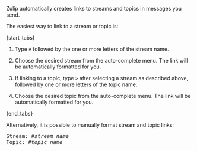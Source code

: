 Zulip automatically creates links to streams and topics in messages you send.

The easiest way to link to a stream or topic is:

{start_tabs}

1. Type `#` followed by the one or more letters of the stream name.

2. Choose the desired stream from the auto-complete menu. The link will be
   automatically formatted for you.

3. If linking to a topic, type `>` after selecting a stream as described above,
   followed by one or more letters of the topic name.

4. Choose the desired topic from the auto-complete menu. The link will be
   automatically formatted for you.

{end_tabs}

Alternatively, it is possible to manually format stream and topic links:

<pre>Stream: #<i>stream name</i>
Topic: #<i>topic name</i></pre>
